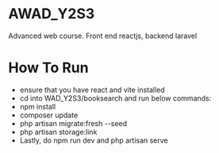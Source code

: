 # AWAD_Y2S3
Advanced web course. Front end reactjs, backend laravel 

# How To Run
- ensure that you have react and vite installed
- cd into WAD_Y2S3/booksearch and run below commands:
- npm install
- composer update
- php artisan migrate:fresh --seed
- php artisan storage:link
- Lastly, do npm run dev and php artisan serve
